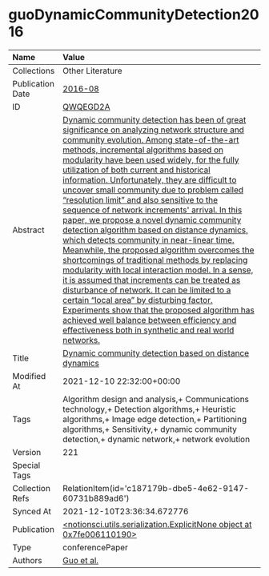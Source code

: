 # guoDynamicCommunityDetection2016
| Name             | Value                                                                                                                                                                                                                                                                                                                                                                                                                                                                                                                                                                                                                                                                                                                                                                                                                                                                                                                                                                                                                                                                                                                                                |
|:-----------------|:-----------------------------------------------------------------------------------------------------------------------------------------------------------------------------------------------------------------------------------------------------------------------------------------------------------------------------------------------------------------------------------------------------------------------------------------------------------------------------------------------------------------------------------------------------------------------------------------------------------------------------------------------------------------------------------------------------------------------------------------------------------------------------------------------------------------------------------------------------------------------------------------------------------------------------------------------------------------------------------------------------------------------------------------------------------------------------------------------------------------------------------------------------|
| Collections      | Other Literature                                                                                                                                                                                                                                                                                                                                                                                                                                                                                                                                                                                                                                                                                                                                                                                                                                                                                                                                                                                                                                                                                                                                     |
| Publication Date | [2016-08](<notionsci.utils.serialization.ExplicitNone object at 0x7fe00610e6a0>)                                                                                                                                                                                                                                                                                                                                                                                                                                                                                                                                                                                                                                                                                                                                                                                                                                                                                                                                                                                                                                                                     |
| ID               | [QWQEGD2A](<notionsci.utils.serialization.ExplicitNone object at 0x7fe00610e7c0>)                                                                                                                                                                                                                                                                                                                                                                                                                                                                                                                                                                                                                                                                                                                                                                                                                                                                                                                                                                                                                                                                    |
| Abstract         | [Dynamic community detection has been of great significance on analyzing network structure and community evolution. Among state-of-the-art methods, incremental algorithms based on modularity have been used widely, for the fully utilization of both current and historical information. Unfortunately, they are difficult to uncover small community due to problem called “resolution limit” and also sensitive to the sequence of network increments' arrival. In this paper, we propose a novel dynamic community detection algorithm based on distance dynamics, which detects community in near-linear time. Meanwhile, the proposed algorithm overcomes the shortcomings of traditional methods by replacing modularity with local interaction model. In a sense, it is assumed that increments can be treated as disturbance of network. It can be limited to a certain “local area” by disturbing factor. Experiments show that the proposed algorithm has achieved well balance between efficiency and effectiveness both in synthetic and real world networks.](<notionsci.utils.serialization.ExplicitNone object at 0x7fe00610e8e0>) |
| Title            | [Dynamic community detection based on distance dynamics](<notionsci.utils.serialization.ExplicitNone object at 0x7fe00610ea00>)                                                                                                                                                                                                                                                                                                                                                                                                                                                                                                                                                                                                                                                                                                                                                                                                                                                                                                                                                                                                                      |
| Modified At      | 2021-12-10 22:32:00+00:00                                                                                                                                                                                                                                                                                                                                                                                                                                                                                                                                                                                                                                                                                                                                                                                                                                                                                                                                                                                                                                                                                                                            |
| Tags             | Algorithm design and analysis,+ Communications technology,+ Detection algorithms,+ Heuristic algorithms,+ Image edge detection,+ Partitioning algorithms,+ Sensitivity,+ dynamic community detection,+ dynamic network,+ network evolution                                                                                                                                                                                                                                                                                                                                                                                                                                                                                                                                                                                                                                                                                                                                                                                                                                                                                                           |
| Version          | 221                                                                                                                                                                                                                                                                                                                                                                                                                                                                                                                                                                                                                                                                                                                                                                                                                                                                                                                                                                                                                                                                                                                                                  |
| Special Tags     |                                                                                                                                                                                                                                                                                                                                                                                                                                                                                                                                                                                                                                                                                                                                                                                                                                                                                                                                                                                                                                                                                                                                                      |
| Collection Refs  | RelationItem(id='c187179b-dbe5-4e62-9147-60731b889ad6')                                                                                                                                                                                                                                                                                                                                                                                                                                                                                                                                                                                                                                                                                                                                                                                                                                                                                                                                                                                                                                                                                              |
| Synced At        | 2021-12-10T23:36:34.672776                                                                                                                                                                                                                                                                                                                                                                                                                                                                                                                                                                                                                                                                                                                                                                                                                                                                                                                                                                                                                                                                                                                           |
| Publication      | [<notionsci.utils.serialization.ExplicitNone object at 0x7fe006110190>](<notionsci.utils.serialization.ExplicitNone object at 0x7fe006110190>)                                                                                                                                                                                                                                                                                                                                                                                                                                                                                                                                                                                                                                                                                                                                                                                                                                                                                                                                                                                                       |
| Type             | conferencePaper                                                                                                                                                                                                                                                                                                                                                                                                                                                                                                                                                                                                                                                                                                                                                                                                                                                                                                                                                                                                                                                                                                                                      |
| Authors          | [Guo et al.](<notionsci.utils.serialization.ExplicitNone object at 0x7fe006110340>)                                                                                                                                                                                                                                                                                                                                                                                                                                                                                                                                                                                                                                                                                                                                                                                                                                                                                                                                                                                                                                                                  |

